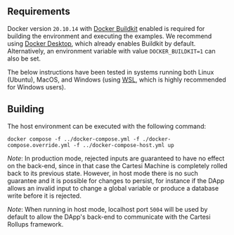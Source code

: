 ## Requirements

Docker version `20.10.14` with [Docker Buildkit](https://github.com/moby/buildkit) enabled is required for building the environment and executing the examples.
We recommend using [Docker Desktop](https://www.docker.com/products/docker-desktop/), which already enables Buildkit by default.
Alternatively, an environment variable with value `DOCKER_BUILDKIT=1` can also be set.

The below instructions have been tested in systems running both Linux (Ubuntu), MacOS, and Windows (using [WSL](https://docs.microsoft.com/en-us/windows/wsl/install), which is highly recommended for Windows users).


## Building

The host environment can be executed with the following command:

```shell
docker compose -f ../docker-compose.yml -f ./docker-compose.override.yml -f ../docker-compose-host.yml up
```

_Note_: In production mode, rejected inputs are guaranteed to have no effect on the back-end, since in that case the Cartesi Machine is completely rolled back to its previous state. However, in host mode there is no such guarantee and it is possible for changes to persist, for instance if the DApp allows an invalid input to change a global variable or produce a database write before it is rejected.

_Note_: When running in host mode, localhost port `5004` will be used by default to allow the DApp's back-end to communicate with the Cartesi Rollups framework.